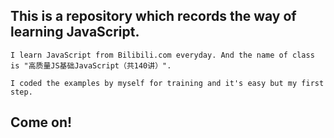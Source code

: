 This is a repository which records the way of learning JavaScript.
---
    I learn JavaScript from Bilibili.com everyday. And the name of class is "高质量JS基础JavaScript（共140讲）".
    
    I coded the examples by myself for training and it's easy but my first step.
    
    
Come on!
---
    
